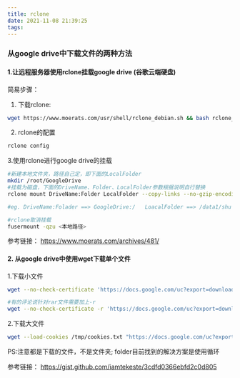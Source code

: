 ```yaml
---
title: rclone
date: 2021-11-08 21:39:25
tags:
---
```


### 从google drive中下载文件的两种方法

#### 1.让远程服务器使用rclone挂载google drive (谷歌云端硬盘)

简易步骤：
1. 下载rclone:
``` bash
wget https://www.moerats.com/usr/shell/rclone_debian.sh && bash rclone_debian.sh
```

2. rclone的配置

``` bash
rclone config
```

3.使用rclone进行google drive的挂载

``` bash 
#新建本地文件夹，路径自己定，即下面的LocalFolder
mkdir /root/GoogleDrive
#挂载为磁盘，下面的DriveName、Folder、LocalFolder参数根据说明自行替换
rclone mount DriveName:Folder LocalFolder --copy-links --no-gzip-encoding --no-check-certificate --allow-other --allow-non-empty --umask 000

#eg. DriveName:Folader ==> GoogleDrive:/   LoacalFolder ==> /data1/shu 

#rclone取消挂载
fusermount -qzu <本地路径>
```

参考链接： https://www.moerats.com/archives/481/


#### 2. 从google drive中使用wget下载单个文件 

1.下载小文件

``` bash
wget --no-check-certificate 'https://docs.google.com/uc?export=download&id=FILEID' -O FILENAME

#有的评论说针对rar文件需要加上-r
wget --no-check-certificate -r 'https://docs.google.com/uc?export=download&id=FILEID' -O FILENAME
```

2.下载大文件

``` bash
wget --load-cookies /tmp/cookies.txt "https://docs.google.com/uc?export=download&confirm=$(wget --quiet --save-cookies /tmp/cookies.txt --keep-session-cookies --no-check-certificate 'https://docs.google.com/uc?export=download&id=FILEID' -O- | sed -rn 's/.*confirm=([0-9A-Za-z_]+).*/\1\n/p')&id=FILEID" -O FILENAME && rm -rf /tmp/cookies.txt

```

PS:注意都是下载的文件，不是文件夹; folder目前找到的解决方案是使用循环


参考链接： https://gist.github.com/iamtekeste/3cdfd0366ebfd2c0d805




